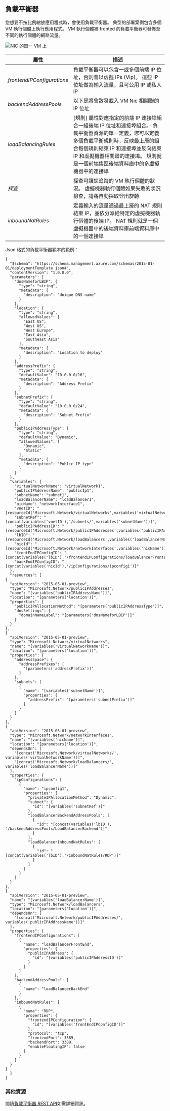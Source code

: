 ## <a name="load-balancer"></a>負載平衡器
您想要不按比例縮放應用程式時，會使用負載平衡器。 典型的部署案例包含多個 VM 執行個體上執行應用程式。 VM 執行個體被 fronted 的負載平衡器可發佈至不同的執行個體的網路流量。 

![NIC 的單一 VM 上](./media/resource-groups-networking/figure8.png)

| 屬性 | 描述 |
|---|---|
| *frontendIPConfigurations* | 負載平衡器可以包含一或多個前端 IP 位址，否則會以虛擬 IPs (Vip)。 這些 IP 位址做為輸入流量，且可公用 IP 或私人 IP |
|*backendAddressPools* | 以下是將會散發載入 VM Nic 相關聯的 IP 位址 |
|*loadBalancingRules* | [規則] 屬性對應指定的前端 IP 連接埠組合一組後端 IP 位址和連接埠組合。 負載平衡器資源的單一定義，您可以定義多個負載平衡規則時，反映最上層的組合每個規則結束 IP 和連接埠並反向結束 IP 和虛擬機器相關聯的連接埠。 規則就是一個前端集區後端資料庫中的多虛擬機器中的連接埠 |  
| *探查* | 探查可讓您追蹤的 VM 執行個體的狀況。 虛擬機器執行個體如果失敗的狀況檢查，請將自動採取登出旋轉 |
| *inboundNatRules* | 定義輸入的流量通過最上層的 NAT 規則結束 IP，並依分派給特定的虛擬機器執行個體的後端 IP。 NAT 規則就是一個虛擬機器中的後端資料庫前端資料庫中的一個連接埠 | 

Json 格式的負載平衡器範本的範例︰

    {
      "$schema": "https://schema.management.azure.com/schemas/2015-01-01/deploymentTemplate.json#",
      "contentVersion": "1.0.0.0",
      "parameters": {
        "dnsNameforLBIP": {
          "type": "string",
          "metadata": {
            "description": "Unique DNS name"
          }
        },
        "location": {
          "type": "string",
          "allowedValues": [
            "East US",
            "West US",
            "West Europe",
            "East Asia",
            "Southeast Asia"
          ],
          "metadata": {
            "description": "Location to deploy"
          }
        },
        "addressPrefix": {
          "type": "string",
          "defaultValue": "10.0.0.0/16",
          "metadata": {
            "description": "Address Prefix"
          }
        },
        "subnetPrefix": {
          "type": "string",
          "defaultValue": "10.0.0.0/24",
          "metadata": {
            "description": "Subnet Prefix"
          }
        },
        "publicIPAddressType": {
          "type": "string",
          "defaultValue": "Dynamic",
          "allowedValues": [
            "Dynamic",
            "Static"
          ],
          "metadata": {
            "description": "Public IP type"
          }
        }
      },
      "variables": {
        "virtualNetworkName": "virtualNetwork1",
        "publicIPAddressName": "publicIp1",
        "subnetName": "subnet1",
        "loadBalancerName": "loadBalancer1",
        "nicName": "networkInterface1",
        "vnetID": "[resourceId('Microsoft.Network/virtualNetworks',variables('virtualNetworkName'))]",
        "subnetRef": "[concat(variables('vnetID'),'/subnets/',variables('subnetName'))]",
        "publicIPAddressID": "[resourceId('Microsoft.Network/publicIPAddresses',variables('publicIPAddressName'))]",
        "lbID": "[resourceId('Microsoft.Network/loadBalancers',variables('loadBalancerName'))]",
        "nicId": "[resourceId('Microsoft.Network/networkInterfaces',variables('nicName'))]",
        "frontEndIPConfigID": "[concat(variables('lbID'),'/frontendIPConfigurations/loadBalancerFrontEnd')]",
        "backEndIPConfigID": "[concat(variables('nicId'),'/ipConfigurations/ipconfig1')]"
      },
      "resources": [
    {
      "apiVersion": "2015-05-01-preview",
      "type": "Microsoft.Network/publicIPAddresses",
      "name": "[variables('publicIPAddressName')]",
      "location": "[parameters('location')]",
      "properties": {
        "publicIPAllocationMethod": "[parameters('publicIPAddressType')]",
        "dnsSettings": {
          "domainNameLabel": "[parameters('dnsNameforLBIP')]"
        }
      }
    },
    {
      "apiVersion": "2015-05-01-preview",
      "type": "Microsoft.Network/virtualNetworks",
      "name": "[variables('virtualNetworkName')]",
      "location": "[parameters('location')]",
      "properties": {
        "addressSpace": {
          "addressPrefixes": [
            "[parameters('addressPrefix')]"
          ]
        },
        "subnets": [
          {
            "name": "[variables('subnetName')]",
            "properties": {
              "addressPrefix": "[parameters('subnetPrefix')]"
            }
          }
        ]
      }
    },
    {
      "apiVersion": "2015-05-01-preview",
      "type": "Microsoft.Network/networkInterfaces",
      "name": "[variables('nicName')]",
      "location": "[parameters('location')]",
      "dependsOn": [
        "[concat('Microsoft.Network/virtualNetworks/', variables('virtualNetworkName'))]",
        "[concat('Microsoft.Network/loadBalancers/', variables('loadBalancerName'))]"
      ],
      "properties": {
        "ipConfigurations": [
          {
            "name": "ipconfig1",
            "properties": {
              "privateIPAllocationMethod": "Dynamic",
              "subnet": {
                "id": "[variables('subnetRef')]"
              },
              "loadBalancerBackendAddressPools": [
                {
                  "id": "[concat(variables('lbID'), '/backendAddressPools/LoadBalancerBackend')]"
                }
              ],
              "loadBalancerInboundNatRules": [
                {
                  "id": "[concat(variables('lbID'),'/inboundNatRules/RDP')]"
                }
              ]
            }
          }
        ]
      }
    },
    {
      "apiVersion": "2015-05-01-preview",
      "name": "[variables('loadBalancerName')]",
      "type": "Microsoft.Network/loadBalancers",
      "location": "[parameters('location')]",
      "dependsOn": [
        "[concat('Microsoft.Network/publicIPAddresses/', variables('publicIPAddressName'))]"
      ],
      "properties": {
        "frontendIPConfigurations": [
          {
            "name": "loadBalancerFrontEnd",
            "properties": {
              "publicIPAddress": {
                "id": "[variables('publicIPAddressID')]"
              }
            }
          }
        ],
        "backendAddressPools": [
          {
            "name": "loadBalancerBackEnd"
          }
        ],
        "inboundNatRules": [
          {
            "name": "RDP",
            "properties": {
              "frontendIPConfiguration": {
                "id": "[variables('frontEndIPConfigID')]"
              },
              "protocol": "tcp",
              "frontendPort": 3389,
              "backendPort": 3389,
              "enableFloatingIP": false
            }
          }
        ]
      }
    }
      ]
    }

### <a name="additional-resources"></a>其他資源

閱讀[負載平衡器 REST API](https://msdn.microsoft.com/library/azure/mt163651.aspx)如需詳細資訊。
